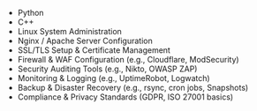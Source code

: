 <ul className="list-disc list-inside space-y-2 text-lg">
  <li>Python</li>
  <li>C++</li>
  <li>Linux System Administration</li>
  <li>Nginx / Apache Server Configuration</li>
  <li>SSL/TLS Setup & Certificate Management</li>
  <li>Firewall & WAF Configuration (e.g., Cloudflare, ModSecurity)</li>
  <li>Security Auditing Tools (e.g., Nikto, OWASP ZAP)</li>
  <li>Monitoring & Logging (e.g., UptimeRobot, Logwatch)</li>
  <li>Backup & Disaster Recovery (e.g., rsync, cron jobs, Snapshots)</li>

  <li>Compliance & Privacy Standards (GDPR, ISO 27001 basics)</li>
</ul>